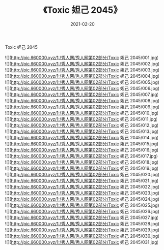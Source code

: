 ﻿---
layout: post
title:  《Toxic 妲己 2045》
date:   2021-02-20
img: http://pic.660000.xyz/1:/秀人网/秀人网第02部分/Toxic 妲己 2045/000.jpg
categories: [美女, 清纯, 唯美]
---

Toxic 妲己 2045

  ![](http://pic.660000.xyz/1:/秀人网/秀人网第02部分/Toxic 妲己 2045/001.jpg) <br> ![](http://pic.660000.xyz/1:/秀人网/秀人网第02部分/Toxic 妲己 2045/002.jpg) <br> ![](http://pic.660000.xyz/1:/秀人网/秀人网第02部分/Toxic 妲己 2045/003.jpg) <br> ![](http://pic.660000.xyz/1:/秀人网/秀人网第02部分/Toxic 妲己 2045/004.jpg) <br> ![](http://pic.660000.xyz/1:/秀人网/秀人网第02部分/Toxic 妲己 2045/005.jpg) <br> ![](http://pic.660000.xyz/1:/秀人网/秀人网第02部分/Toxic 妲己 2045/006.jpg) <br> ![](http://pic.660000.xyz/1:/秀人网/秀人网第02部分/Toxic 妲己 2045/007.jpg) <br> ![](http://pic.660000.xyz/1:/秀人网/秀人网第02部分/Toxic 妲己 2045/008.jpg) <br> ![](http://pic.660000.xyz/1:/秀人网/秀人网第02部分/Toxic 妲己 2045/009.jpg) <br> ![](http://pic.660000.xyz/1:/秀人网/秀人网第02部分/Toxic 妲己 2045/010.jpg) <br> ![](http://pic.660000.xyz/1:/秀人网/秀人网第02部分/Toxic 妲己 2045/011.jpg) <br> ![](http://pic.660000.xyz/1:/秀人网/秀人网第02部分/Toxic 妲己 2045/012.jpg) <br> ![](http://pic.660000.xyz/1:/秀人网/秀人网第02部分/Toxic 妲己 2045/013.jpg) <br> ![](http://pic.660000.xyz/1:/秀人网/秀人网第02部分/Toxic 妲己 2045/014.jpg) <br> ![](http://pic.660000.xyz/1:/秀人网/秀人网第02部分/Toxic 妲己 2045/015.jpg) <br> ![](http://pic.660000.xyz/1:/秀人网/秀人网第02部分/Toxic 妲己 2045/016.jpg) <br> ![](http://pic.660000.xyz/1:/秀人网/秀人网第02部分/Toxic 妲己 2045/017.jpg) <br> ![](http://pic.660000.xyz/1:/秀人网/秀人网第02部分/Toxic 妲己 2045/018.jpg) <br> ![](http://pic.660000.xyz/1:/秀人网/秀人网第02部分/Toxic 妲己 2045/019.jpg) <br> ![](http://pic.660000.xyz/1:/秀人网/秀人网第02部分/Toxic 妲己 2045/020.jpg) <br> ![](http://pic.660000.xyz/1:/秀人网/秀人网第02部分/Toxic 妲己 2045/021.jpg) <br> ![](http://pic.660000.xyz/1:/秀人网/秀人网第02部分/Toxic 妲己 2045/022.jpg) <br> ![](http://pic.660000.xyz/1:/秀人网/秀人网第02部分/Toxic 妲己 2045/023.jpg) <br> ![](http://pic.660000.xyz/1:/秀人网/秀人网第02部分/Toxic 妲己 2045/024.jpg) <br> ![](http://pic.660000.xyz/1:/秀人网/秀人网第02部分/Toxic 妲己 2045/025.jpg) <br> ![](http://pic.660000.xyz/1:/秀人网/秀人网第02部分/Toxic 妲己 2045/026.jpg) <br> ![](http://pic.660000.xyz/1:/秀人网/秀人网第02部分/Toxic 妲己 2045/027.jpg) <br> ![](http://pic.660000.xyz/1:/秀人网/秀人网第02部分/Toxic 妲己 2045/028.jpg) <br> ![](http://pic.660000.xyz/1:/秀人网/秀人网第02部分/Toxic 妲己 2045/029.jpg) <br> ![](http://pic.660000.xyz/1:/秀人网/秀人网第02部分/Toxic 妲己 2045/030.jpg) <br> ![](http://pic.660000.xyz/1:/秀人网/秀人网第02部分/Toxic 妲己 2045/031.jpg) <br>